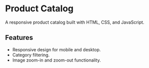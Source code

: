 # Product Catalog

A responsive product catalog built with HTML, CSS, and JavaScript.

## Features

- Responsive design for mobile and desktop.
- Category filtering.
- Image zoom-in and zoom-out functionality.
